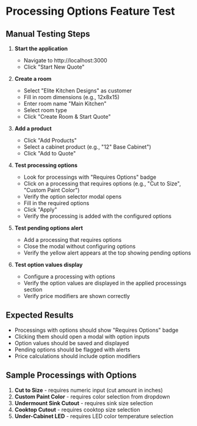 # Processing Options Feature Test

## Manual Testing Steps

1. **Start the application**
   - Navigate to http://localhost:3000
   - Click "Start New Quote"

2. **Create a room**
   - Select "Elite Kitchen Designs" as customer
   - Fill in room dimensions (e.g., 12x8x15)
   - Enter room name "Main Kitchen"
   - Select room type
   - Click "Create Room & Start Quote"

3. **Add a product**
   - Click "Add Products"
   - Select a cabinet product (e.g., "12" Base Cabinet")
   - Click "Add to Quote"

4. **Test processing options**
   - Look for processings with "Requires Options" badge
   - Click on a processing that requires options (e.g., "Cut to Size", "Custom Paint Color")
   - Verify the option selector modal opens
   - Fill in the required options
   - Click "Apply"
   - Verify the processing is added with the configured options

5. **Test pending options alert**
   - Add a processing that requires options
   - Close the modal without configuring options
   - Verify the yellow alert appears at the top showing pending options

6. **Test option values display**
   - Configure a processing with options
   - Verify the option values are displayed in the applied processings section
   - Verify price modifiers are shown correctly

## Expected Results

- Processings with options should show "Requires Options" badge
- Clicking them should open a modal with option inputs
- Option values should be saved and displayed
- Pending options should be flagged with alerts
- Price calculations should include option modifiers

## Sample Processings with Options

1. **Cut to Size** - requires numeric input (cut amount in inches)
2. **Custom Paint Color** - requires color selection from dropdown
3. **Undermount Sink Cutout** - requires sink size selection
4. **Cooktop Cutout** - requires cooktop size selection
5. **Under-Cabinet LED** - requires LED color temperature selection
